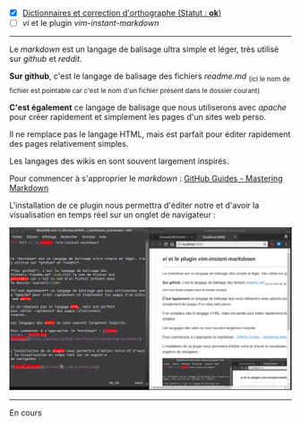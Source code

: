 - [x] [Dictionnaires et correction d'orthographe (Statut : **ok**)](https://github.com/Kiweedoo/kiweed/blob/master/Promenades_Terrestres/vi_vim/vi_dicos_correction_ortho.md)
- [ ] *vi* et le plugin *vim-instant-markdown*

---

Le *markdown* est un langage de balisage ultra simple et léger, très utilisé sur *github* et *reddit*.

**Sur github**, c'est le langage de balisage des
fichiers *readme.md* <sub>(ici le nom de fichier est
pointable car c'est le nom d'un fichier présent dans
le dossier courant)</sub>

**C'est également** ce langage de balisage que nous utiliserons avec *apache* pour créer rapidement et simplement les pages d'un sites web perso.

Il ne remplace pas le langage HTML, mais est parfait
pour éditer rapidement des pages relativement
simples.

Les langages des wikis en sont souvent largement inspirés.

Pour commencer à s'approprier le *markdown* : [GitHub
Guides - Mastering
Markdown](https://guides.github.com/features/mastering-markdown/)


L'installation de ce plugin nous permettra d'éditer notre et d'avoir la visualisation en temps réel sur un onglet
de navigateur&nbsp;:

![vi_md_preview](vi_md_preview.png)



---

En cours
